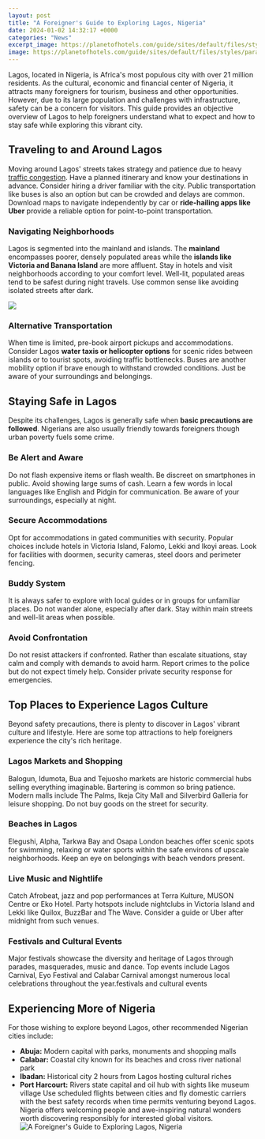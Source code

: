 ```yaml
---
layout: post
title: "A Foreigner's Guide to Exploring Lagos, Nigeria"
date: 2024-01-02 14:32:17 +0000
categories: "News"
excerpt_image: https://planetofhotels.com/guide/sites/default/files/styles/paragraph__live_banner__lb_image__1880bp/public/live_banner/Lagos.jpg
image: https://planetofhotels.com/guide/sites/default/files/styles/paragraph__live_banner__lb_image__1880bp/public/live_banner/Lagos.jpg
---
```


Lagos, located in Nigeria, is Africa's most populous city with over 21 million residents. As the cultural, economic and financial center of Nigeria, it attracts many foreigners for tourism, business and other opportunities. However, due to its large population and challenges with infrastructure, safety can be a concern for visitors. This guide provides an objective overview of Lagos to help foreigners understand what to expect and how to stay safe while exploring this vibrant city.
## Traveling to and Around Lagos   
Moving around Lagos' streets takes strategy and patience due to heavy [traffic congestion](https://thetopnews.github.io/examining-ho-chi-minh-the-man-behind-the-myth/). Have a planned itinerary and know your destinations in advance. Consider hiring a driver familiar with the city. Public transportation like buses is also an option but can be crowded and delays are common. Download maps to navigate independently by car or **ride-hailing apps like Uber** provide a reliable option for point-to-point transportation.   
### Navigating Neighborhoods
Lagos is segmented into the mainland and islands. The **mainland** encompasses poorer, densely populated areas while the **islands like Victoria and Banana Island** are more affluent. Stay in hotels and visit neighborhoods according to your comfort level. Well-lit, populated areas tend to be safest during night travels. Use common sense like avoiding isolated streets after dark.

![](https://www.demandafrica.com/wp-content/uploads/2017/09/Lagos-Nigeria-06-e1507741874605.jpg)
### Alternative Transportation  
When time is limited, pre-book airport pickups and accommodations. Consider Lagos **water taxis or helicopter options** for scenic rides between islands or to tourist spots, avoiding traffic bottlenecks. Buses are another mobility option if brave enough to withstand crowded conditions. Just be aware of your surroundings and belongings.
## Staying Safe in Lagos
Despite its challenges, Lagos is generally safe when **basic precautions are followed**. Nigerians are also usually friendly towards foreigners though urban poverty fuels some crime.
### Be Alert and Aware 
Do not flash expensive items or flash wealth. Be discreet on smartphones in public. Avoid showing large sums of cash. Learn a few words in local languages like English and Pidgin for communication. Be aware of your surroundings, especially at night.
### Secure Accommodations 
Opt for accommodations in gated communities with security. Popular choices include hotels in Victoria Island, Falomo, Lekki and Ikoyi areas. Look for facilities with doormen, security cameras, steel doors and perimeter fencing. 
### Buddy System
It is always safer to explore with local guides or in groups for unfamiliar places. Do not wander alone, especially after dark. Stay within main streets and well-lit areas when possible. 
### Avoid Confrontation
Do not resist attackers if confronted. Rather than escalate situations, stay calm and comply with demands to avoid harm. Report crimes to the police but do not expect timely help. Consider private security response for emergencies.
## Top Places to Experience Lagos Culture
Beyond safety precautions, there is plenty to discover in Lagos' vibrant culture and lifestyle. Here are some top attractions to help foreigners experience the city's rich heritage. 
### Lagos Markets and Shopping 
Balogun, Idumota, Bua and Tejuosho markets are historic commercial hubs selling everything imaginable. Bartering is common so bring patience. Modern malls include The Palms, Ikeja City Mall and Silverbird Galleria for leisure shopping. Do not buy goods on the street for security. 
### Beaches in Lagos 
Elegushi, Alpha, Tarkwa Bay and Osapa London beaches offer scenic spots for swimming, relaxing or water sports within the safe environs of upscale neighborhoods. Keep an eye on belongings with beach vendors present.  
### Live Music and Nightlife
Catch Afrobeat, jazz and pop performances at Terra Kulture, MUSON Centre or Eko Hotel. Party hotspots include nightclubs in Victoria Island and Lekki like Quilox, BuzzBar and The Wave. Consider a guide or Uber after midnight from such venues.
### Festivals and Cultural Events
Major festivals showcase the diversity and heritage of Lagos through parades, masquerades, music and dance. Top events include Lagos Carnival, Eyo Festival and Calabar Carnival amongst numerous local celebrations throughout the year.festivals and cultural events
## Experiencing More of Nigeria
For those wishing to explore beyond Lagos, other recommended Nigerian cities include:
- **Abuja:** Modern capital with parks, monuments and shopping malls  
- **Calabar:** Coastal city known for its beaches and cross river national park
- **Ibadan:** Historical city 2 hours from Lagos hosting cultural riches
- **Port Harcourt:** Rivers state capital and oil hub with sights like museum village 
Use scheduled flights between cities and fly domestic carriers with the best safety records when time permits venturing beyond Lagos. Nigeria offers welcoming people and awe-inspiring natural wonders worth discovering responsibly for interested global visitors.
![A Foreigner's Guide to Exploring Lagos, Nigeria](https://planetofhotels.com/guide/sites/default/files/styles/paragraph__live_banner__lb_image__1880bp/public/live_banner/Lagos.jpg)